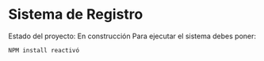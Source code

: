 <h1>Sistema de Registro</h1>

Estado del proyecto: En construcción
Para ejecutar el sistema debes poner:

``` NPM install reactivó ```


